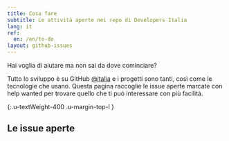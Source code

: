 ```yaml
---
title: Cosa fare
subtitle: Le attività aperte nei repo di Developers Italia
lang: it
ref:
  en: /en/to-do
layout: github-issues
---
```


Hai voglia di aiutare ma non sai da dove cominciare?

Tutto lo sviluppo è su GitHub
[@italia](https://github.com/italia "Italia su Github") e
i progetti sono tanti, così come le tecnologie che usano.
Questa pagina raccoglie le issue aperte marcate con
<span class="badge badge-secondary">help wanted</span>
per trovare quello che ti può interessare con più facilità.

{:.u-textWeight-400 .u-margin-top-l }

## Le issue aperte
